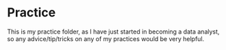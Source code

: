 # Practice
This is my practice folder, as I have just started in becoming a data analyst, so any advice/tip/tricks on any of my practices would be very helpful.
